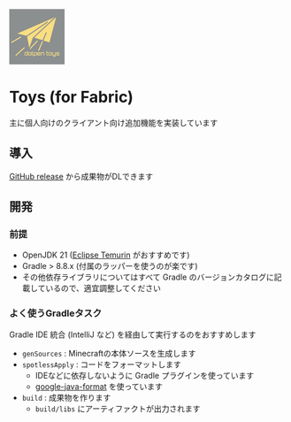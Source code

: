 <img src="src/main/resources/assets/toys/icon.png" width="100" alt="toys" />

# Toys (for Fabric)

主に個人向けのクライアント向け追加機能を実装しています

## 導入

[GitHub release](https://github.com/dolpen/toys-fabric/releases) から成果物がDLできます

## 開発

### 前提

- OpenJDK 21 ([Eclipse Temurin](https://adoptium.net/) がおすすめです)
- Gradle > 8.8.x (付属のラッパーを使うのが楽です)
- その他依存ライブラリについてはすべて Gradle のバージョンカタログに記載しているので、適宜調整してください

### よく使うGradleタスク

Gradle IDE 統合 (IntelliJ など) を経由して実行するのをおすすめします

* `genSources` : Minecraftの本体ソースを生成します
* `spotlessApply` : コードをフォーマットします
    * IDEなどに依存しないように Gradle プラグインを使っています
    * [google-java-format](https://github.com/google/google-java-format) を使っています
* `build` : 成果物を作ります
    * `build/libs` にアーティファクトが出力されます
